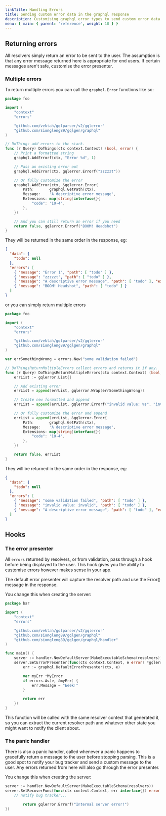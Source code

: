 ```yaml
---
linkTitle: Handling Errors
title: Sending custom error data in the graphql response
description: Customising graphql error types to send custom error data back to the client using gqlgen.
menu: { main: { parent: 'reference', weight: 10 } }
---
```


## Returning errors

All resolvers simply return an error to be sent to the user. The assumption is that any error message returned
here is appropriate for end users. If certain messages aren't safe, customise the error presenter.

### Multiple errors

To return multiple errors you can call the `graphql.Error` functions like so:

```go
package foo

import (
	"context"
	"errors"

	"github.com/vektah/gqlparser/v2/gqlerror"
	"github.com/siongleng89/gqlgen/graphql"
)

// DoThings add errors to the stack.
func (r Query) DoThings(ctx context.Context) (bool, error) {
	// Print a formatted string
	graphql.AddErrorf(ctx, "Error %d", 1)

	// Pass an existing error out
	graphql.AddError(ctx, gqlerror.Errorf("zzzzzt"))

	// Or fully customize the error
	graphql.AddError(ctx, &gqlerror.Error{
		Path:       graphql.GetPath(ctx),
		Message:    "A descriptive error message",
		Extensions: map[string]interface{}{
			"code": "10-4",
		},
	})

	// And you can still return an error if you need
	return false, gqlerror.Errorf("BOOM! Headshot")
}
```

They will be returned in the same order in the response, eg:
```json
{
  "data": {
    "todo": null
  },
  "errors": [
    { "message": "Error 1", "path": [ "todo" ] },
    { "message": "zzzzzt", "path": [ "todo" ] },
    { "message": "A descriptive error message", "path": [ "todo" ], "extensions": { "code": "10-4" } },
    { "message": "BOOM! Headshot", "path": [ "todo" ] }
  ]
}
```

or you can simply return multiple errors

```go
package foo

import (
	"context"
	"errors"

	"github.com/vektah/gqlparser/v2/gqlerror"
	"github.com/siongleng89/gqlgen/graphql"
)

var errSomethingWrong = errors.New("some validation failed")

// DoThingsReturnMultipleErrors collect errors and returns it if any.
func (r Query) DoThingsReturnMultipleErrors(ctx context.Context) (bool, error) {
	errList := gqlerror.List{}

	// Add existing error
	errList = append(errList, gqlerror.Wrap(errSomethingWrong))

	// Create new formatted and append
	errList = append(errList, gqlerror.Errorf("invalid value: %s", "invalid"))

	// Or fully customize the error and append
	errList = append(errList, &gqlerror.Error{
		Path:       graphql.GetPath(ctx),
		Message:    "A descriptive error message",
		Extensions: map[string]interface{}{
			"code": "10-4",
		},
	})

	return false, errList
}
```

They will be returned in the same order in the response, eg:
```json
{
  "data": {
    "todo": null
  },
  "errors": [
    { "message": "some validation failed", "path": [ "todo" ] },
    { "message": "invalid value: invalid", "path": [ "todo" ] },
    { "message": "A descriptive error message", "path": [ "todo" ], "extensions": { "code": "10-4" } },
  ]
}
```

## Hooks

### The error presenter

All `errors` returned by resolvers, or from validation, pass through a hook before being displayed to the user.
This hook gives you the ability to customise errors however makes sense in your app.

The default error presenter will capture the resolver path and use the Error() message in the response.

You change this when creating the server:
```go
package bar

import (
	"context"
	"errors"

	"github.com/vektah/gqlparser/v2/gqlerror"
	"github.com/siongleng89/gqlgen/graphql"
	"github.com/siongleng89/gqlgen/graphql/handler"
)

func main() {
	server := handler.NewDefaultServer(MakeExecutableSchema(resolvers))
	server.SetErrorPresenter(func(ctx context.Context, e error) *gqlerror.Error {
		err := graphql.DefaultErrorPresenter(ctx, e)

		var myErr *MyError
		if errors.As(e, &myErr) {
			err.Message = "Eeek!"
		}

		return err
	})
}

```

This function will be called with the same resolver context that generated it, so you can extract the
current resolver path and whatever other state you might want to notify the client about.


### The panic handler

There is also a panic handler, called whenever a panic happens to gracefully return a message to the user before
stopping parsing. This is a good spot to notify your bug tracker and send a custom message to the user. Any errors
returned from here will also go through the error presenter.

You change this when creating the server:
```go
server := handler.NewDefaultServer(MakeExecutableSchema(resolvers))
server.SetRecoverFunc(func(ctx context.Context, err interface{}) error {
    // notify bug tracker...

		return gqlerror.Errorf("Internal server error!")
})
```

